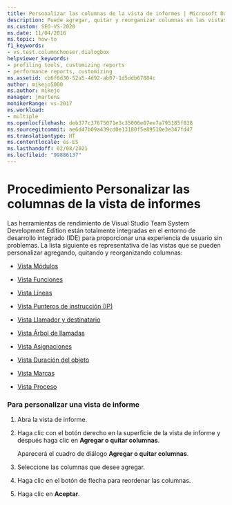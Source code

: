 ```yaml
---
title: Personalizar las columnas de la vista de informes | Microsoft Docs
description: Puede agregar, quitar y reorganizar columnas en las vistas de las herramientas de rendimiento de Visual Studio; por ejemplo, en las vistas Funciones, Proceso, y Llamador y destinatario.
ms.custom: SEO-VS-2020
ms.date: 11/04/2016
ms.topic: how-to
f1_keywords:
- vs.test.columnchooser.dialogbox
helpviewer_keywords:
- profiling tools, customizing reports
- performance reports, customizing
ms.assetid: cb6f6d30-52a5-4d92-ab07-1d5ddb67884c
author: mikejo5000
ms.author: mikejo
manager: jmartens
monikerRange: vs-2017
ms.workload:
- multiple
ms.openlocfilehash: deb377c37675071e3c35006e07ee7a795185f838
ms.sourcegitcommit: ae6d47b09a439cd0e13180f5e89510e3e347fd47
ms.translationtype: HT
ms.contentlocale: es-ES
ms.lasthandoff: 02/08/2021
ms.locfileid: "99886137"
---
```

# <a name="how-to-customize-report-view-columns"></a>Procedimiento Personalizar las columnas de la vista de informes
Las herramientas de rendimiento de Visual Studio Team System Development Edition están totalmente integradas en el entorno de desarrollo integrado (IDE) para proporcionar una experiencia de usuario sin problemas. La lista siguiente es representativa de las vistas que se pueden personalizar agregando, quitando y reorganizando columnas:

- [Vista Módulos](../profiling/modules-view.md)

- [Vista Funciones](../profiling/functions-view.md)

- [Vista Líneas](../profiling/lines-view.md)

- [Vista Punteros de instrucción (IP)](../profiling/instruction-pointers-ips-view.md)

- [Vista Llamador y destinatario](../profiling/caller-callee-view.md)

- [Vista Árbol de llamadas](../profiling/call-tree-view.md)

- [Vista Asignaciones](../profiling/dotnet-memory-allocations-view.md)

- [Vista Duración del objeto](../profiling/object-lifetime-view.md)

- [Vista Marcas](../profiling/marks-view.md)

- [Vista Proceso](../profiling/process-view.md)

### <a name="to-customize-a-report-view"></a>Para personalizar una vista de informe

1. Abra la vista de informe.

2. Haga clic con el botón derecho en la superficie de la vista de informe y después haga clic en **Agregar o quitar columnas**.

     Aparecerá el cuadro de diálogo **Agregar o quitar columnas**.

3. Seleccione las columnas que desee agregar.

4. Haga clic en el botón de flecha para reordenar las columnas.

5. Haga clic en **Aceptar**.
